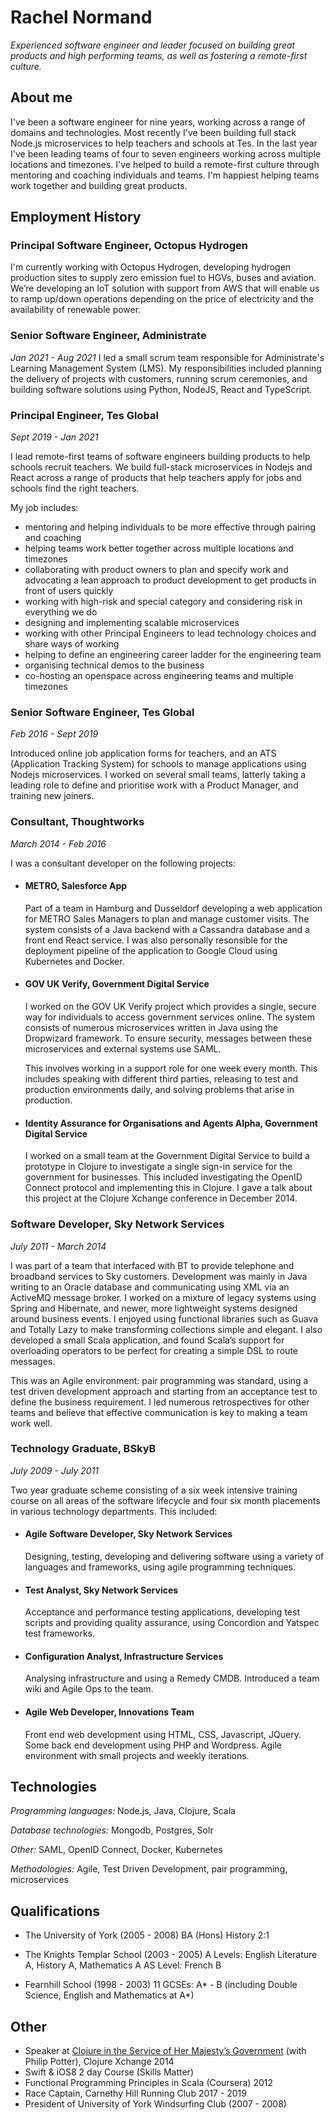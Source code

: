 # Rachel Normand
_Experienced software engineer and leader focused on building great products and high performing teams, as well as fostering a remote-first culture._

## About me
I've been a software engineer for nine years, working across a range of domains and technologies. Most recently I've been building full stack Node.js microservices to help teachers and schools at Tes. In the last year I've been leading teams of four to seven engineers working across multiple locations and timezones. I've helped to build a remote-first culture through mentoring and coaching individuals and teams. I'm happiest helping teams work together and building great products.

## Employment History

### Principal Software Engineer, Octopus Hydrogen
I'm currently working with Octopus Hydrogen, developing hydrogen production sites to supply zero emission fuel to HGVs, buses and aviation. We’re developing an IoT solution with support from AWS that will enable us to ramp up/down operations depending on the price of electricity and the availability of renewable power.

### Senior Software Engineer, Administrate
_Jan 2021 - Aug 2021_
I led a small scrum team responsible for Administrate's Learning Management System (LMS). My responsibilities included planning the delivery of projects with customers, running scrum ceremonies, and building software solutions using Python, NodeJS, React and TypeScript.

### Principal Engineer, Tes Global
_Sept 2019 - Jan 2021_

I lead remote-first teams of software engineers building products to help schools recruit teachers. We build full-stack microservices in Nodejs and React across a range of products that help teachers apply for jobs and schools find the right teachers.

My job includes:
- mentoring and helping individuals to be more effective through pairing and coaching
- helping teams work better together across multiple locations and timezones
- collaborating with product owners to plan and specify work and advocating a lean approach to product development to get products in front of users quickly
- working with high-risk and special category and considering risk in everything we do
- designing and implementing scalable microservices
- working with other Principal Engineers to lead technology choices and share ways of working
- helping to define an engineering career ladder for the engineering team
- organising technical demos to the business
- co-hosting an openspace across engineering teams and multiple timezones

### Senior Software Engineer, Tes Global
_Feb 2016 - Sept 2019_

Introduced online job application forms for teachers, and an ATS (Application Tracking System) for schools to manage applications using Nodejs microservices. I worked on several small teams, latterly taking a leading role to define and prioritise work with a Product Manager, and training new joiners.


### Consultant, Thoughtworks
_March 2014 - Feb 2016_

I was a consultant developer on the following projects:

* #### METRO, Salesforce App
  Part of a team in Hamburg and Dusseldorf developing a web application for METRO Sales Managers to plan and manage customer visits. The system consists of a Java backend with a Cassandra database and a front end React service. I was also personally resonsible for the deployment pipeline of the application to Google Cloud using Kubernetes and Docker.

* #### GOV UK Verify, Government Digital Service
  I worked on the GOV UK Verify project which provides a single, secure way for individuals to access government services online. The system consists of numerous microservices written in Java using the Dropwizard framework. To ensure security, messages between these microservices and external systems use SAML.

  This involves working in a support role for one week every month. This includes speaking with different third parties, releasing to test and production environments daily, and solving problems that arise in production.

* #### Identity Assurance for Organisations and Agents Alpha, Government Digital Service
  I worked on a small team at the Government Digital Service to build a prototype in Clojure to investigate a single sign-in service for the government for businesses. This included investigating the OpenID Connect protocol and implementing this in Clojure. I gave a talk about this project at the Clojure Xchange conference in December 2014.

### Software Developer, Sky Network Services
_July 2011 - March 2014_

I was part of a team that interfaced with BT to provide telephone and broadband services to Sky customers. Development was mainly in Java writing to an Oracle database and communicating using XML via an ActiveMQ message broker. I worked on a mixture of legacy systems using Spring and Hibernate, and newer, more lightweight systems designed around business events. I enjoyed using functional libraries such as Guava and Totally Lazy to make transforming collections simple and elegant. I also developed a small Scala application, and found Scala’s support for overloading operators to be perfect for creating a simple DSL to route messages.

This was an Agile environment: pair programming was standard, using a test driven development approach and starting from an acceptance test to define the business requirement. I led numerous retrospectives for other teams and believe that effective communication is key to making a team work well.

### Technology Graduate, BSkyB
_July 2009 - July 2011_

Two year graduate scheme consisting of a six week intensive training course on all areas of the software lifecycle and four six month placements in various technology departments. This included:

* #### Agile Software Developer, Sky Network Services
  Designing, testing, developing and delivering software using a variety of languages and frameworks, using agile programming techniques.

* #### Test Analyst, Sky Network Services
  Acceptance and performance testing applications, developing test scripts and providing quality assurance, using Concordion and Yatspec test frameworks.

* #### Configuration Analyst, Infrastructure Services
  Analysing infrastructure and using a Remedy CMDB. Introduced a team wiki and Agile Ops to the team.

* #### Agile Web Developer, Innovations Team
  Front end web development using HTML, CSS, Javascript, JQuery. Some back end development using PHP and Wordpress. Agile environment with small projects and weekly iterations.

## Technologies

_Programming languages:_ Node.js, Java, Clojure, Scala

_Database technologies:_ Mongodb, Postgres, Solr

_Other:_ SAML, OpenID Connect, Docker, Kubernetes

_Methodologies:_ Agile, Test Driven Development, pair programming, microservices

## Qualifications
* The University of York (2005 - 2008)
  BA (Hons) History 2:1

* The Knights Templar School (2003 - 2005)
  A Levels: English Literature A, History A, Mathematics A
  AS Level: French B

* Fearnhill School (1998 - 2003)
  11 GCSEs: A* - B (including Double Science, English and Mathematics at A*)

## Other
* Speaker at [Clojure in the Service of Her Majesty’s Government](http://tinyurl.com/rnewstead-clj-talk) (with Philip Potter), Clojure Xchange 2014
* Swift & iOS8 2 day Course (Skills Matter)
* Functional Programming Principles in Scala (Coursera) 2012
* Race Captain, Carnethy Hill Running Club 2017 - 2019
* President of University of York Windsurfing Club (2007 - 2008)

